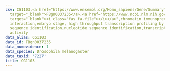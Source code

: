 ```yaml
---
csv: CG1103,<a href="https://www.ensembl.org/Homo_sapiens/Gene/Summary?db=core;g=FBgn0037235"
  target="_blank">FBgn0037235</a>,<a href="https://www.ncbi.nlm.nih.gov/pubmed/15998452"
  target="_blank"><i class="fas fa-file"></i></a>",chromatin immunoprecipitation assay,direct
  interaction,embryo stage, high throughput transcription profiling by microarray,nucleotide
  sequence identification,nucleotide sequence identification,transcriptional regulation,down-regulates
  activity
data_alias: CG1103
data_id: FBgn0037235
data_numevidence: 1
data_species: Drosophila melanogaster
data_taxid: '7227'
title: CG1103
---
```

